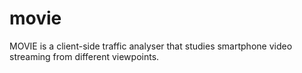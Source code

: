 # movie
MOVIE is a client-side traffic analyser that studies smartphone video streaming from different viewpoints.
